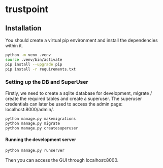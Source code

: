 # trustpoint

## Installation

You should create a virtual pip environment and install the dependencies within it.

```bash
python -m venv .venv
source .venv/bin/activate
pip install --upgrade pip
pip install -r requirements.txt
```

### Setting up the DB and SuperUser

Firstly, we need to create a sqlite database for development, migrate / create the required tables and create
a superuser.  The superuser credentials can later be used to access the admin page: localhost:8000/admin/.

```bash
python manage.py makemigrations
python manage.py migrate
python manage.py createsuperuser
```

#### Running the development server

```bash
python manage.py runserver
```

Then you can access the GUI through localhost:8000.

